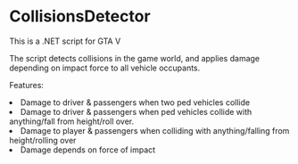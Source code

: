 # CollisionsDetector
This is a .NET script for GTA V

The script detects collisions in the game world, and applies damage depending on impact force to all vehicle occupants.

Features:
<li>Damage to driver & passengers when two ped vehicles collide
<li>Damage to driver & passengers when ped vehicles collide with anything/fall from height/roll over.
<li>Damage to player & passengers when colliding with anything/falling from height/rolling over
<li>Damage depends on force of impact
